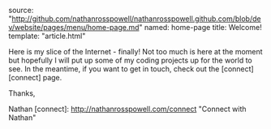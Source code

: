 source: "http://github.com/nathanrosspowell/nathanrosspowell.github.com/blob/dev/website/pages/menu/home-page.md"
named: home-page
title: Welcome!
template: "article.html"

Here is my slice of the Internet - finally! Not too much is here at the moment but hopefully I will put up some of my coding projects up for the world to see. In the meantime, if you want to get in touch, check out the [connect][connect] page.

Thanks,

Nathan
[connect]: http://nathanrosspowell.com/connect "Connect with Nathan"
